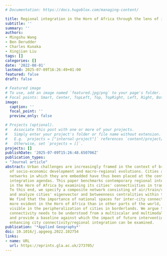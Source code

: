 ```yaml
---
# Documentation: https://docs.hugoblox.com/managing-content/

title: Regional integration in the Horn of Africa through the lens of inter-city connectivity
subtitle: ''
summary: ''
authors:
- Mingshu Wang
- Ben Derudder
- Charles Kunaka
- Xingjian Liu
tags: []
categories: []
date: '2022-08-01'
lastmod: 2025-07-09T16:26:49+01:00
featured: false
draft: false

# Featured image
# To use, add an image named `featured.jpg/png` to your page's folder.
# Focal points: Smart, Center, TopLeft, Top, TopRight, Left, Right, BottomLeft, Bottom, BottomRight.
image:
  caption: ''
  focal_point: ''
  preview_only: false

# Projects (optional).
#   Associate this post with one or more of your projects.
#   Simply enter your project's folder or file name without extension.
#   E.g. `projects = ["internal-project"]` references `content/project/deep-learning/index.md`.
#   Otherwise, set `projects = []`.
projects: []
publishDate: '2025-07-09T15:26:48.650706Z'
publication_types:
- "Journal article"
abstract: Urban challenges are increasingly framed in the context of broader objectives
  of socio-economic development and macro-regional evolutions. Cities and the myriad
  networks in which they are embedded have thus been placed at the center of regional
  integration agendas. This paper benchmarks contemporary regional integration levels
  in the Horn of Africa by examining its cities' connectivities in transport networks.
  To this end, we specify a composite network consisting of air/train/road connectivity
  and analyze cities' eigenvector and betweenness centralities within these networks.
  We find that the importance of national spaces for inter-city connectivity is much
  more evident in the Horn of Africa than in other parts of the world, which is also
  visible in the peripheralization of cities in borderlands. We argue that the region's
  connectivity needs to be understood from a multiscalar and multimodal perspective
  and provide a baseline against which the impact of future interventions aimed at
  enhancing city connectivity/regional integration can be examined.
publication: '*Applied Geography*'
doi: 10.1016/j.apgeog.2022.102754
links:
- name: URL
  url: https://eprints.gla.ac.uk/273705/
---
```

